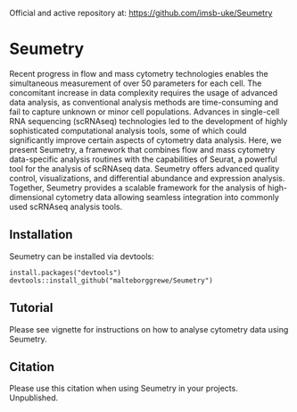 Official and active repository at: https://github.com/imsb-uke/Seumetry  

# Seumetry
Recent progress in flow and mass cytometry technologies enables the simultaneous measurement of over 50 parameters for each cell. The concomitant increase in data complexity requires the usage of advanced data analysis, as conventional analysis methods are time-consuming and fail to capture unknown or minor cell populations. Advances in single-cell RNA sequencing (scRNAseq) technologies led to the development of highly sophisticated computational analysis tools, some of which could significantly improve certain aspects of cytometry data analysis. Here, we present Seumetry, a framework that combines flow and mass cytometry data-specific analysis routines with the capabilities of Seurat, a powerful tool for the analysis of scRNAseq data. Seumetry offers advanced quality control, visualizations, and differential abundance and expression analysis. Together, Seumetry provides a scalable framework for the analysis of high-dimensional cytometry data allowing seamless integration into commonly used scRNAseq analysis tools.  

## Installation
Seumetry can be installed via devtools:
```{r}
install.packages("devtools")
devtools::install_github("malteborggrewe/Seumetry")
```

## Tutorial
Please see vignette for instructions on how to analyse cytometry data using Seumetry.

## Citation
Please use this citation when using Seumetry in your projects.  
Unpublished.
